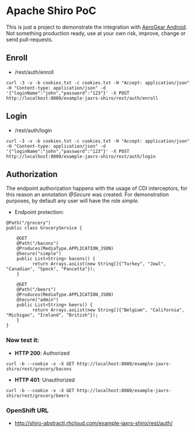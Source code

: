 # Apache Shiro PoC

This is just a project to demonstrate the integration with [AeroGear Android](https://github.com/aerogear/aerogear-android-cookbook). Not something production ready, use at your own risk, improve, change or send pull-requests.

## Enroll

- /rest/auth/enroll

```
curl -3 -v -b cookies.txt -c cookies.txt -H "Accept: application/json" -H "Content-type: application/json" -d '{"loginName":"john","password":"123"}' -X POST http://localhost:8080/example-jaxrs-shiro/rest/auth/enroll
```

## Login

- /rest/auth/login

```
curl -3 -v -b cookies.txt -c cookies.txt -H "Accept: application/json" -H "Content-type: application/json" -d '{"loginName":"john","password":"123"}' -X POST http://localhost:8080/example-jaxrs-shiro/rest/auth/login
```

## Authorization

The endpoint authorization happens with the usage of CDI interceptors, for this reason an annotation *@Secure* was created. For demonstration purposes, by default any user will have the role *simple*. 

- Endpoint protection:

```
@Path("/grocery")
public class GroceryService {

    @GET
    @Path("/bacons")
    @Produces(MediaType.APPLICATION_JSON)
    @Secure("simple")
    public List<String> bacons() {
          return Arrays.asList(new String[]{"Turkey", "Jowl", "Canadian", "Speck", "Pancetta"});
    }

    @GET
    @Path("/beers")
    @Produces(MediaType.APPLICATION_JSON)
    @Secure("admin")
    public List<String> beers() {
          return Arrays.asList(new String[]{"Belgium", "California", "Michigan", "Ireland", "British"});
    }
}
```
### Now test it:

- **HTTP 200**: Authorized

```
curl -b --cookie -v -X GET http://localhost:8080/example-jaxrs-shiro/rest/grocery/bacons
```

- **HTTP 401**: Unauthorized

```
curl -b --cookie -v -X GET http://localhost:8080/example-jaxrs-shiro/rest/grocery/beers
```

### OpenShift URL

- http://shiro-abstractj.rhcloud.com/example-jaxrs-shiro/rest/auth/

